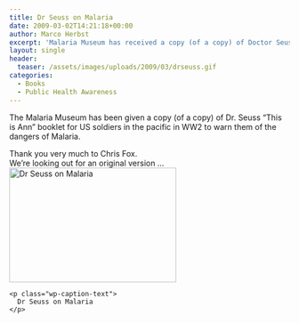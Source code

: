 ```yaml
---
title: Dr Seuss on Malaria
date: 2009-03-02T14:21:18+00:00
author: Marco Herbst
excerpt: 'Malaria Museum has received a copy (of a copy) of Doctor Seuss “This is Ann”. We are looking for an original version. '
layout: single
header:
  teaser: /assets/images/uploads/2009/03/drseuss.gif
categories:
  - Books
  - Public Health Awareness
---
```

The Malaria Museum has been given a copy (of a copy) of Dr. Seuss &#8220;This is Ann&#8221; booklet for US soldiers in the pacific in WW2 to warn them of the dangers of Malaria.

<div>
  Thank you very much to Chris Fox.
</div>

<div>
  We&#8217;re looking out for an original version &#8230;
</div>

<div>
</div>

<div>
  <div id="attachment_274" style="width: 310px" class="wp-caption alignnone">
    <a href="{{ base }}/assets/images/uploads/2009/03/drseuss.gif"><img class="size-medium wp-image-274" title="Dr Seuss on Malaria" alt="Dr Seuss on Malaria" src="{{ base }}/assets/images/uploads/2009/03/drseuss.gif" width="300" height="206" /></a>
    
    <p class="wp-caption-text">
      Dr Seuss on Malaria
    </p>
  </div>
</div>